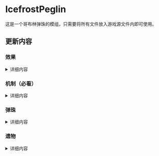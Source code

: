 # IcefrostPeglin
这是一个哥布林弹珠的模组，只需要将所有文件放入游戏源文件内即可使用。

## 更新内容

### 效果
<details>
<summary>详细内容</summary>

* 增加3个效果

  * 护盾：抵挡相同层数的伤害，重新装填时清空层数。

  * 复生：每回合恢复相当于层数的生命，层数减1。

  * 血仇：每回合增加相当于层数的伤害并对自己造成相同层数伤害并清空层数，效果持续一回合。


* 已有效果更改

  * 致盲：生效后层数减半。
</details>

### 机制（必看）

<details>
<summary>详细内容</summary>

* 可以储存弹珠，需要单击右键，跳过弹珠改为长按右键。

  * 弹珠在存储时会有额外的效果

  * 带有重复效果的弹珠在储存后重新射出会有一个显示bug，只要再次储存收回更新一下就没事了，目前只会影响衔尾弹珠。

* 增加休息处，可以回血或升级弹珠

  * 特定遗物可以增加休息处的功能

  * boss战前必有休息处。
</details>

### 弹珠

<details>
<summary>详细内容</summary>

* 在自定义模式的弹珠选择界面不会显示已有弹珠的修改，但在游戏内会显示。

* 新增弹珠。
  
  * 碎石弹珠 ：会随碰撞变小分裂，分裂出的弹珠在碰撞后消失。
  
  * 激光弹珠 ：多个弹珠互相发射激光，触发沿途的钉子，攻击整排敌人，视作三次攻击。

* 修改9个弹珠

  * 吸血弹珠：治疗量不可超过生命上限的30%/60%。（一级为30%，二/三级为60%）
  
  * 滚石弹珠：当这颗弹珠被射出时，获得2/4/6层护盾。
  
  * 石头：三级时，当这颗弹珠被跳过时，获得5层护盾。
  
  * 方尖弹珠 ：伤害恒为0，这颗弹珠被储存时，射出的石头/滚石弹珠/碎石弹珠会因你的石头/滚石弹珠/碎石弹珠数量而获得护盾。
  
  * 套娃弹珠 ：当这颗弹珠被储存时，你当前弹珠获得分裂1/2层。（二级为1，三级为2）
  
  * 以太弹珠 ：当这颗弹珠被储存时，你当前弹珠掉出版面时刷新。
  
  * 闪电弹珠 ：当这颗弹珠被储存时，你当前弹珠会溅射1/2/3次。
  
  * 血祭弹珠 ：效果最多生效3/6/9次。
  
  * 减震弹珠 ：每个效果最多触发3/6/9次。
</details>  
  
### 遗物

<details>
<summary>详细内容</summary>

* 新增遗物

  * 幸运猫 ：弹珠选择增加1个，有7%%的概率在战斗结束后获得礼物盒。
  
  * 风铃 ：重新装填获得一层绝技。
  
  * 未烬之残烛 ：增加两个休息处。
  
  * 史莱姆精华 ：休息处治疗量变为25%。
  
  * 放大镜 ： 弹珠变得更大。

  * 等离子球 ：击中钉子11下后最多溅射7次。
  
  * 聚集的星尘 ：进入休息处时获得牌库内弹珠数量的最大血量并失去5倍该数量的血量，该效果致死时不会生效。
  
  * 秋叶 ：你可以在休息处删除弹珠。
  
  * 无害手环 ：增加两个精英敌人，所有精英敌人的生命值翻倍。
  
  * 古树枝 ：可以在休息处选择2个操作。
  
  * 黄水晶 ：战后可获得的弹珠在原有基础上升一级，获得所需要的金币翻倍。
  
  * 黄金像 ：休息处的操作可以多次进行，需要额外金币。
  
* 新增商店类型遗物

  * 黄金矿工 ：你可以在休息处开采黄金，这会给你带来25-75个金币。
  
  * 铲子 ：你可以在休息处挖掘遗物，最多3次。
  
  * 存钱罐 ：可以在休息处投资十元，每投资十元就在战斗后获得一个金币。
  
  * 哈布林的金币 ：增加两个商店。
  
* 修改遗物

  * 全熟牛排 ：重装获得三层复生。
  
  * 杀戮尖刺 ：重新装填后的第一个弹珠 +2/ +0
  
  * 笨钟 ：重新装填获得一层强劲。
</details>
